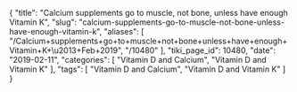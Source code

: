 {
    "title": "Calcium supplements go to muscle, not bone, unless have enough Vitamin K",
    "slug": "calcium-supplements-go-to-muscle-not-bone-unless-have-enough-vitamin-k",
    "aliases": [
        "/Calcium+supplements+go+to+muscle+not+bone+unless+have+enough+Vitamin+K+\u2013+Feb+2019",
        "/10480"
    ],
    "tiki_page_id": 10480,
    "date": "2019-02-11",
    "categories": [
        "Vitamin D and Calcium",
        "Vitamin D and Vitamin K"
    ],
    "tags": [
        "Vitamin D and Calcium",
        "Vitamin D and Vitamin K"
    ]
}